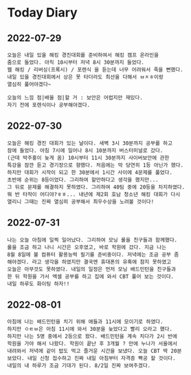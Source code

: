 # Today Diary

## 2022-07-29

    오늘은 내일 있을 해킹 경진대회를 준비하여서 해킹 캠프 온라인을
    줌으로 들었다. 아직 10시부터 저녁 8시 30분까지 들었다.
    웹 해킹 / 리버싱(프록시) / 포렌식 을 듣는데 너무 어려워서 죽을 뻔했다.
    내일 있을 경진대회에서 상은 못 타더라도 최선을 다해서 ㅂㅈㅎ이랑
    열심히 풀어야겠다~

    오늘의 느낌 점|배울 점|할 거 : 보안은 어렵지만 재밌다. 
    자기 전에 포렌식이나 공부해야겠다.

## 2022-07-30

    오늘은 해킹 경진 대회가 있는 날이다. 새벽 3시 30분까지 공부를 하고
    잠에 들었다. 아침 7시에 일어나 8시 10분까지 버스터미널로 갔다.
    (근데 박주홍이 늦게 옴) 10시부터 11시 30분까지 사이버보안에 관한
    특강을 잠깐 듣고 경기장으로 향했다. 처음에는 막 당연히 1등 아닌가 했다.
    하지만 대회가 시작이 되고 한 30분에서 1시간 사이에 4문제를 풀었다.
    초반에 순위는 8등이었다. 그리하여 할만하다고 생각을 했지만...
    그 뒤로 문제를 해결하지 못하였다. 그리하여 40팀 중에 20등을 차지하였다.
    뭐 반 타작이 어디야?ㅎㅎ... 내년에 제2회 호남 청소년 해킹 대회가 다시
    열리니 그때는 진짜 열심히 공부해서 최우수상을 노려볼 것이다!

## 2022-07-31 
   
    나는 오늘 아침에 일찍 일어났다. 그리하여 모닝 롤을 친구들과 함께했다.
    롤을 조금 하고 나니 시간은 오후였고, 바로 학원에 갔다. 지금 나는
    8월 8일에 볼 컴퓨터 활용능력 필기를 준비중이다. 저녁에는 조금 공부 좀 
    해야겠다. 라고 생각을 하였지만 결국엔 휴대폰의 유혹에 참지 못하였고
    오늘은 아무것도 못하였다. 내일의 일정은 먼저 모닝 배드민턴을 친구들과
    한 뒤 학원을 가서 엑셀 공부를 하고 집에 와서 CBT 풀어 보는 것이다.
    내일 하루도 화이팅 하자!!

## 2022-08-01

    아침에 나는 배드민턴을 치기 위해 애들과 11시에 모이기로 하였다.
    하지만 ㅇㅌㅂ은 아침 11시에 와서 30분을 늦었다고 빨리 오라고 했다.
    하지만 나는 5명 중에서 2등으로 왔다. 배드민턴을 계속 치다가 2시 반에
    학원을 가야 해서 나왔다. 학원이 끝난 후 3개월 ? 만에 누나가 서울에서
    내려와서 저녁에 같이 밥도 먹고 즐거운 시간을 보냈다. 오늘 CBT 딱 20분
    보았다. 내일 신청 접수하고 진짜 내일 아침부터 자격증 빡공 할 것이다.
    내일의 내 하루가 조금 기대가 된다. 8/2일 진짜 보여주겠다. 


